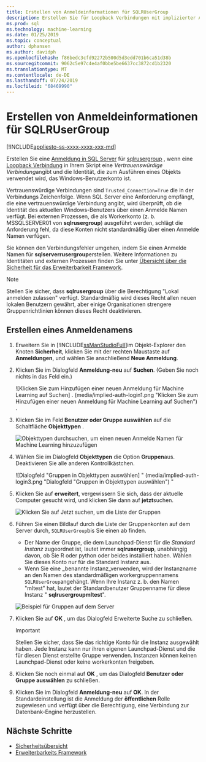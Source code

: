 ```yaml
---
title: Erstellen von Anmeldeinformationen für SQLRUserGroup
description: Erstellen Sie für Loopback Verbindungen mit implizierter Authentifizierung einen Anmelde Namen in SQL Server für sqlrusergroup, damit sich ein Workerkonto beim Server anmelden kann, um die Identitäts Konvertierung zurück in den aufrufenden Benutzer durchführen zu können.
ms.prod: sql
ms.technology: machine-learning
ms.date: 01/25/2019
ms.topic: conceptual
author: dphansen
ms.author: davidph
ms.openlocfilehash: f86bedc3cfd92272b500d5d3edd701b6ca51d38b
ms.sourcegitcommit: 9062c5e97c4e4af0bbe5be6637cc3872cd1b2320
ms.translationtype: MT
ms.contentlocale: de-DE
ms.lasthandoff: 07/24/2019
ms.locfileid: "68469990"
---
```

# <a name="create-a-login-for-sqlrusergroup"></a>Erstellen von Anmeldeinformationen für SQLRUserGroup
[!INCLUDE[appliesto-ss-xxxx-xxxx-xxx-md](../../includes/appliesto-ss-xxxx-xxxx-xxx-md.md)]

Erstellen Sie eine [Anmeldung in SQL Server](https://docs.microsoft.com/sql/relational-databases/security/authentication-access/create-a-login) für [sqlrusergroup](../concepts/security.md#sqlrusergroup) , wenn eine [Loopback Verbindung](../../advanced-analytics/concepts/security.md#implied-authentication) in Ihrem Skript eine *Vertrauenswürdige Verbindung*angibt und die Identität, die zum Ausführen eines Objekts verwendet wird, das Windows-Benutzerkonto ist.

Vertrauenswürdige Verbindungen sind `Trusted_Connection=True` die in der Verbindungs Zeichenfolge. Wenn SQL Server eine Anforderung empfängt, die eine vertrauenswürdige Verbindung angibt, wird überprüft, ob die Identität des aktuellen Windows-Benutzers über einen Anmelde Namen verfügt. Bei externen Prozessen, die als Workerkonto (z. b. MSSQLSERVER01 von **sqlrusergroup**) ausgeführt werden, schlägt die Anforderung fehl, da diese Konten nicht standardmäßig über einen Anmelde Namen verfügen.

Sie können den Verbindungsfehler umgehen, indem Sie einen Anmelde Namen für **sqlserverrusergroup**erstellen. Weitere Informationen zu Identitäten und externen Prozessen finden Sie unter [Übersicht über die Sicherheit für das Erweiterbarkeit Framework](../concepts/security.md).

> [!Note]
> Stellen Sie sicher, dass **sqlrusergroup** über die Berechtigung "Lokal anmelden zulassen" verfügt. Standardmäßig wird dieses Recht allen neuen lokalen Benutzern gewährt, aber einige Organisationen strengere Gruppenrichtlinien können dieses Recht deaktivieren.

## <a name="create-a-login"></a>Erstellen eines Anmeldenamens

1. Erweitern Sie in [!INCLUDE[ssManStudioFull](../../includes/ssmanstudiofull-md.md)]im Objekt-Explorer den Knoten **Sicherheit**, klicken Sie mit der rechten Maustaste auf **Anmeldungen**, und wählen Sie anschließend **Neue Anmeldung**.

2. Klicken Sie im Dialogfeld **Anmeldung-neu** auf **Suchen**. (Geben Sie noch nichts in das Feld ein.)
    
     ![Klicken Sie zum Hinzufügen einer neuen Anmeldung für Machine Learning auf Suchen] . (media/implied-auth-login1.png "Klicken Sie zum Hinzufügen einer neuen Anmeldung für Machine Learning auf Suchen") .

3. Klicken Sie im Feld **Benutzer oder Gruppe auswählen** auf die Schaltfläche **Objekttypen** .

     ![Objekttypen durchsuchen, um einen neuen Anmelde Namen für Machine Learning hinzuzufügen](media/implied-auth-login2.png "Objekttypen durchsuchen, um einen neuen Anmelde Namen für Machine Learning hinzuzufügen")

4. Wählen Sie im Dialogfeld **Objekttypen** die Option **Gruppen**aus. Deaktivieren Sie alle anderen Kontrollkästchen.

     ![Dialogfeld "Gruppen in Objekttypen auswählen] " (media/implied-auth-login3.png "Dialogfeld \"Gruppen in Objekttypen auswählen") "

4. Klicken Sie auf **erweitert**, vergewissern Sie sich, dass der aktuelle Computer gesucht wird, und klicken Sie dann auf **jetzt**suchen.

     ![Klicken Sie auf Jetzt suchen, um die Liste der Gruppen](media/implied-auth-login4.png "Klicken Sie auf Jetzt suchen, um die Liste der Gruppen")

5. Führen Sie einen Bildlauf durch die Liste der Gruppenkonten auf dem Server durch, `SQLRUserGroup`bis Sie einen ab finden.
    
    + Der Name der Gruppe, die dem Launchpad-Dienst für die _Standard Instanz_ zugeordnet ist, lautet immer **sqlrusergroup**, unabhängig davon, ob Sie R oder python oder beides installiert haben. Wählen Sie dieses Konto nur für die Standard Instanz aus.
    + Wenn Sie eine _benannte Instanz_verwenden, wird der Instanzname an den Namen des standardmäßigen workergruppennamens `SQLRUserGroup`angehängt. Wenn Ihre Instanz z. b. den Namen "mltest" hat, lautet der Standardbenutzer Gruppenname für diese Instanz " **sqlrusergroupmltest**".
 
    ![Beispiel für Gruppen auf dem Server](media/implied-auth-login5.png "Beispiel für Gruppen auf dem Server")
   
5. Klicken Sie auf **OK** , um das Dialogfeld Erweiterte Suche zu schließen.

    > [!IMPORTANT]
    > Stellen Sie sicher, dass Sie das richtige Konto für die Instanz ausgewählt haben. Jede Instanz kann nur ihren eigenen Launchpad-Dienst und die für diesen Dienst erstellte Gruppe verwenden. Instanzen können keinen Launchpad-Dienst oder keine workerkonten freigeben.

6. Klicken Sie noch einmal auf **OK** , um das Dialogfeld **Benutzer oder Gruppe auswählen** zu schließen.

7. Klicken Sie im Dialogfeld **Anmeldung-neu** auf **OK**. In der Standardeinstellung ist die Anmeldung der **öffentlichen** Rolle zugewiesen und verfügt über die Berechtigung, eine Verbindung zur Datenbank-Engine herzustellen.

## <a name="next-steps"></a>Nächste Schritte

+ [Sicherheitsübersicht](../concepts/security.md)
+ [Erweiterbarkeits Framework](../concepts/extensibility-framework.md)
